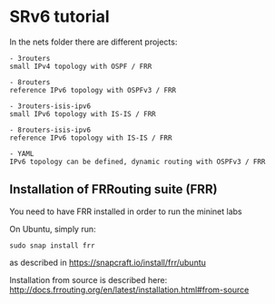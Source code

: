 # SRv6 tutorial

In the nets folder there are different projects:

```
- 3routers
small IPv4 topology with OSPF / FRR

- 8routers
reference IPv6 topology with OSPFv3 / FRR

- 3routers-isis-ipv6
small IPv6 topology with IS-IS / FRR

- 8routers-isis-ipv6
reference IPv6 topology with IS-IS / FRR

- YAML
IPv6 topology can be defined, dynamic routing with OSPFv3 / FRR

```

## Installation of FRRouting suite (FRR)

You need to have FRR installed in order to run the mininet labs

On Ubuntu, simply run:
    
    sudo snap install frr

as described in https://snapcraft.io/install/frr/ubuntu

Installation from source is described here: http://docs.frrouting.org/en/latest/installation.html#from-source


